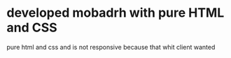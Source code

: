# developed mobadrh with pure HTML and CSS
pure html and css and is not responsive because that whit client wanted
